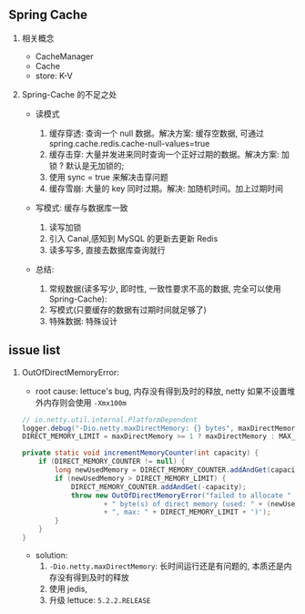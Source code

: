 ## Spring Cache

1. 相关概念

   - CacheManager
   - Cache
   - store: K-V

2. Spring-Cache 的不足之处

   - 读模式
     1. 缓存穿透: 查询一个 null 数据。解决方案: 缓存空数据, 可通过 spring.cache.redis.cache-null-values=true
     2. 缓存击穿: 大量并发进来同时查询一个正好过期的数据。解决方案: 加锁 ? 默认是无加锁的;
     3. 使用 sync = true 来解决击穿问题
     4. 缓存雪崩: 大量的 key 同时过期。解决: 加随机时间。加上过期时间
   - 写模式: 缓存与数据库一致
     1. 读写加锁
     2. 引入 Canal,感知到 MySQL 的更新去更新 Redis
     3. 读多写多, 直接去数据库查询就行
   - 总结:

     1. 常规数据(读多写少, 即时性, 一致性要求不高的数据, 完全可以使用 Spring-Cache):
     2. 写模式(只要缓存的数据有过期时间就足够了)
     3. 特殊数据: 特殊设计

## issue list

1. OutOfDirectMemoryError:

   - root cause: lettuce's bug, 内存没有得到及时的释放, netty 如果不设置堆外内存则会使用 `-Xmx100m`

   ```java
   // io.netty.util.internal.PlatformDependent
   logger.debug("-Dio.netty.maxDirectMemory: {} bytes", maxDirectMemory);
   DIRECT_MEMORY_LIMIT = maxDirectMemory >= 1 ? maxDirectMemory : MAX_DIRECT_MEMORY;

   private static void incrementMemoryCounter(int capacity) {
       if (DIRECT_MEMORY_COUNTER != null) {
           long newUsedMemory = DIRECT_MEMORY_COUNTER.addAndGet(capacity);
           if (newUsedMemory > DIRECT_MEMORY_LIMIT) {
               DIRECT_MEMORY_COUNTER.addAndGet(-capacity);
               throw new OutOfDirectMemoryError("failed to allocate " + capacity
                       + " byte(s) of direct memory (used: " + (newUsedMemory - capacity)
                       + ", max: " + DIRECT_MEMORY_LIMIT + ')');
           }
       }
   }
   ```

   - solution:
     1. `-Dio.netty.maxDirectMemory`: 长时间运行还是有问题的, 本质还是内存没有得到及时的释放
     2. 使用 jedis,
     3. 升级 lettuce: `5.2.2.RELEASE`
